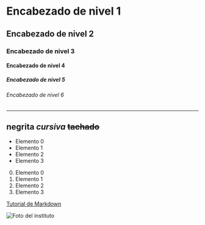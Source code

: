 # Encabezado de nivel 1
## Encabezado de nivel 2
### Encabezado de nivel 3
#### Encabezado de nivel 4
##### Encabezado de nivel 5
###### Encabezado de nivel 6

---

  **negrita**
  *cursiva*
  ~~tachado~~
---

- Elemento 0
- Elemento 1
- Elemento 2
- Elemento 3

0. Elemento 0
1. Elemento 1
2. Elemento 2
3. Elemento 3

<!-- este es el tutorial que estamos siguiendo para hacer este README -->
[Tutorial de Markdown](https://www.eniun.com/tutorial-markdown/)

![Foto del instituto](https://www.ieszaidinvergeles.org/blog/wp-content/uploads/2023/03/PHOTO-2023-03-16-09-47-30.jpg)
